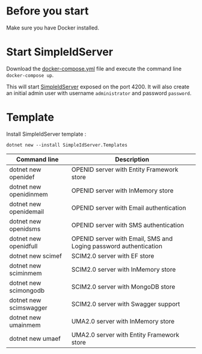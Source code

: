 # Before you start

Make sure you have Docker installed.

# Start SimpleIdServer

Download the [docker-compose.yml](https://raw.githubusercontent.com/simpleidserver/SimpleIdServer/master/conf/docker/2.0.1/docker-compose.yml) file and execute the command line `docker-compose up`. 

This will start [SimpleIdServer](http://localhost:4200) exposed on the port 4200. It will also create an initial admin user with username `administrator` and password `password`. 

# Template

Install SimpleIdServer template :

```
dotnet new --install SimpleIdServer.Templates
```

| Command line              | Description                                                      |
| ------------------------- | ---------------------------------------------------------------- |
| dotnet new openidef       | OPENID server with Entity Framework store                        |
| dotnet new openidinmem    | OPENID server with InMemory store                                |
| dotnet new openidemail    | OPENID server with Email authentication                          |
| dotnet new openidsms      | OPENID server with SMS authentication                            |
| dotnet new openidfull     | OPENID server with Email, SMS and Loging password authentication |
| dotnet new scimef         | SCIM2.0 server with EF store                                     |
| dotnet new sciminmem      | SCIM2.0 server with InMemory store                               |
| dotnet new scimongodb     | SCIM2.0 server with MongoDB store                                |
| dotnet new scimswagger    | SCIM2.0 server with Swagger support                              |
| dotnet new umainmem	    | UMA2.0 server with InMemory store						           |
| dotnet new umaef          | UMA2.0 server with Entity Framework store			               |